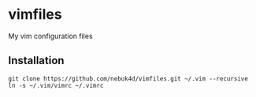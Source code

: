 # vimfiles
My vim configuration files

## Installation
  ```
  git clone https://github.com/nebuk4d/vimfiles.git ~/.vim --recursive
  ln -s ~/.vim/vimrc ~/.vimrc
  ```
